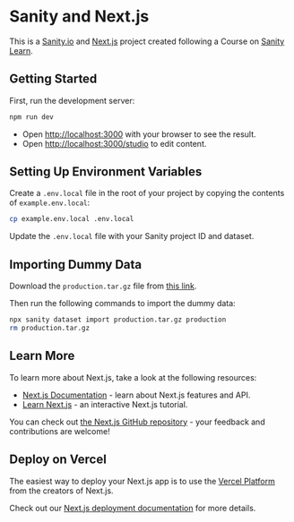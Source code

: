 # Sanity and Next.js

This is a [Sanity.io](https://sanity.io) and [Next.js](https://nextjs.org) project created following a Course on [Sanity Learn](https://sanity.io/learn).

## Getting Started

First, run the development server:

```bash
npm run dev
```

- Open [http://localhost:3000](http://localhost:3000) with your browser to see the result.
- Open [http://localhost:3000/studio](http://localhost:3000/studio) to edit content.

## Setting Up Environment Variables

Create a `.env.local` file in the root of your project by copying the contents of `example.env.local`:

```bash
cp example.env.local .env.local
```

Update the `.env.local` file with your Sanity project ID and dataset.

## Importing Dummy Data

Download the `production.tar.gz` file from [this link](https://example.com/production.tar.gz).

Then run the following commands to import the dummy data:

```bash
npx sanity dataset import production.tar.gz production
rm production.tar.gz
```

## Learn More

To learn more about Next.js, take a look at the following resources:

- [Next.js Documentation](https://nextjs.org/docs) - learn about Next.js features and API.
- [Learn Next.js](https://nextjs.org/learn) - an interactive Next.js tutorial.

You can check out [the Next.js GitHub repository](https://github.com/vercel/next.js) - your feedback and contributions are welcome!

## Deploy on Vercel

The easiest way to deploy your Next.js app is to use the [Vercel Platform](https://vercel.com/new?utm_medium=default-template&filter=next.js&utm_source=create-next-app&utm_campaign=create-next-app-readme) from the creators of Next.js.

Check out our [Next.js deployment documentation](https://nextjs.org/docs/app/building-your-application/deploying) for more details.
